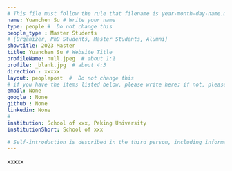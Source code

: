 ```yaml
---
# This file must follow the rule that filename is year-month-day-name.md .
name: Yuanchen Su # Write your name
type: people #  Do not change this
people_type : Master Students
# [Organizer, PhD Students, Master Students, Alumni]
showtitle: 2023 Master
title: Yuanchen Su # Website Title
profileName: null.jpeg  # about 1:1
profile: _blank.jpg  # about 4:3
direction : xxxxx
layout: peoplepost  #  Do not change this
# if you have the items listed below, please write here; if not, please write None.
email: None
google : None
github : None
linkedin: None
# 
institution: School of xxx, Peking University
institutionShort: School of xxx

# Self-introduction is described in the third person, including information such as educational experience
---
```


xxxxx

